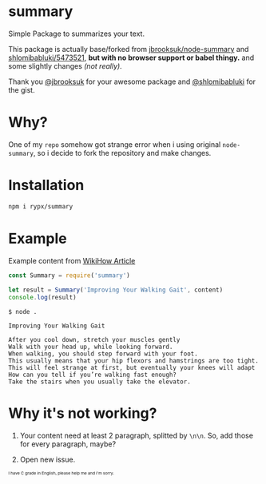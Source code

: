 # summary
Simple Package to summarizes your text.

This package is actually base/forked from [jbrooksuk/node-summary](https://github.com/jbrooksuk/node-summary/) and [shlomibabluki/5473521](https://gist.github.com/shlomibabluki/5473521), **but with no browser support or babel thingy.** and some slightly changes _(not really)_.

Thank you [@jbrooksuk](https://github.com/jbrooksuk) for your awesome package and [@shlomibabluki](https://github.com/shlomibabluki) for the gist.

# Why?
One of my `repo` somehow got strange error when i using original `node-summary`, so i decide to fork the repository and make changes.

# Installation
```bash
npm i rypx/summary
```

# Example
Example content from [WikiHow Article](https://www.wikihow.com/Walk)

```js
const Summary = require('summary')
    
let result = Summary('Improving Your Walking Gait', content)
console.log(result)
```

```
$ node .

Improving Your Walking Gait

After you cool down, stretch your muscles gently
Walk with your head up, while looking forward.
When walking, you should step forward with your foot.
This usually means that your hip flexors and hamstrings are too tight.
This will feel strange at first, but eventually your knees will adapt 
How can you tell if you’re walking fast enough?
Take the stairs when you usually take the elevator.
```

# Why it's not working?
1. Your content need at least 2 paragraph, splitted by `\n\n`. So, add those for every paragraph, maybe?

2. Open new issue.

<sub><sub><sub>I have C grade in English, please help me and i'm sorry.</sub></sub></sub>